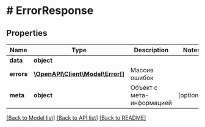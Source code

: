 # # ErrorResponse

## Properties

Name | Type | Description | Notes
------------ | ------------- | ------------- | -------------
**data** | **object** |  |
**errors** | [**\OpenAPI\Client\Model\Error[]**](Error.md) | Массив ошибок |
**meta** | **object** | Объект с мета-информацией | [optional]

[[Back to Model list]](../../README.md#models) [[Back to API list]](../../README.md#endpoints) [[Back to README]](../../README.md)
